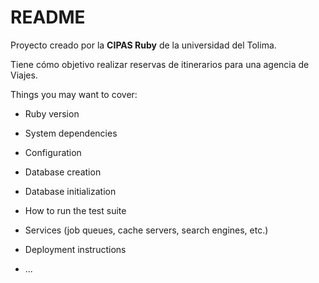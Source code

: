 # README

Proyecto creado por la <b>CIPAS Ruby</b> de la universidad del Tolima.

Tiene cómo objetivo realizar reservas de itinerarios para una agencia de Viajes.

Things you may want to cover:

* Ruby version

* System dependencies

* Configuration

* Database creation

* Database initialization

* How to run the test suite

* Services (job queues, cache servers, search engines, etc.)

* Deployment instructions

* ...
